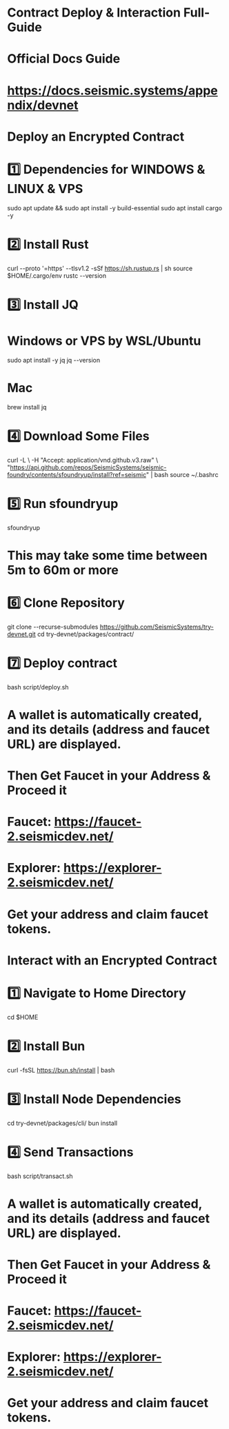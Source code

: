 # Contract Deploy & Interaction Full-Guide

# Official Docs Guide
# https://docs.seismic.systems/appendix/devnet

# Deploy an Encrypted Contract

# 1️⃣ Dependencies for WINDOWS & LINUX & VPS
sudo apt update && sudo apt install -y build-essential
sudo apt install cargo -y

# 2️⃣ Install Rust
curl --proto '=https' --tlsv1.2 -sSf https://sh.rustup.rs | sh
source $HOME/.cargo/env
rustc --version

# 3️⃣ Install JQ
# Windows or VPS by WSL/Ubuntu
sudo apt install -y jq
jq --version

# Mac
brew install jq

# 4️⃣ Download Some Files
curl -L \ 
     -H "Accept: application/vnd.github.v3.raw" \ 
     "https://api.github.com/repos/SeismicSystems/seismic-foundry/contents/sfoundryup/install?ref=seismic" | bash
source ~/.bashrc

# 5️⃣ Run sfoundryup
sfoundryup
# This may take some time between 5m to 60m or more

# 6️⃣ Clone Repository
git clone --recurse-submodules https://github.com/SeismicSystems/try-devnet.git
cd try-devnet/packages/contract/

# 7️⃣ Deploy contract
bash script/deploy.sh
# A wallet is automatically created, and its details (address and faucet URL) are displayed.
# Then Get Faucet in your Address & Proceed it

# Faucet: https://faucet-2.seismicdev.net/
# Explorer: https://explorer-2.seismicdev.net/

# Get your address and claim faucet tokens.

# Interact with an Encrypted Contract

# 1️⃣ Navigate to Home Directory
cd $HOME

# 2️⃣ Install Bun
curl -fsSL https://bun.sh/install | bash

# 3️⃣ Install Node Dependencies
cd try-devnet/packages/cli/
bun install

# 4️⃣ Send Transactions
bash script/transact.sh
# A wallet is automatically created, and its details (address and faucet URL) are displayed.
# Then Get Faucet in your Address & Proceed it

# Faucet: https://faucet-2.seismicdev.net/
# Explorer: https://explorer-2.seismicdev.net/

# Get your address and claim faucet tokens.

